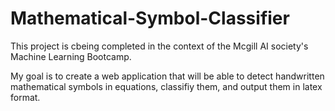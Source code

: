 # Mathematical-Symbol-Classifier

This project is cbeing completed in the context of the Mcgill AI society's Machine Learning Bootcamp.

My goal is to create a web application that will be able to detect handwritten mathematical symbols in equations, classifiy them, and output them in latex format. 
